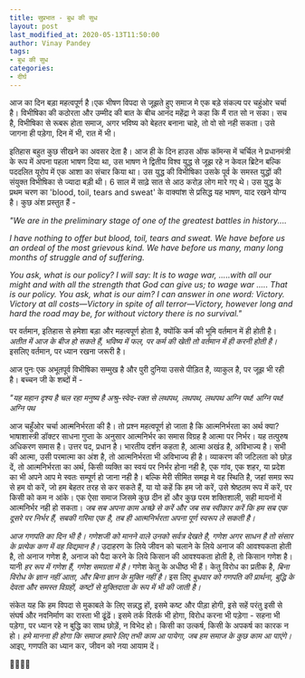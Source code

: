 ```yaml
---
title: सुप्रभात - बुध की सुध
layout: post
last_modified_at: 2020-05-13T11:50:00
author: Vinay Pandey
tags:
- बुध की सुध
categories:
- दीर्घ
---
```

आज का दिन बड़ा महत्वपूर्ण है।एक भीषण विपदा से जूझते हुए  समाज मे एक बड़े संकल्प पर चहुंओर चर्चा है। विभीषिका की कठोरता और उम्मीद की बात के बीच आनंद महेंद्रा ने कहा कि मैं रात सो न सका। सच है, विभीषिका से रूबरू होता समाज, अगर भविष्य को बेहतर बनाना चाहे, तो वो सो नही सकता। उसे जागना ही पड़ेगा, दिन में भी, रात में भी। 

इतिहास बहुत कुछ सीखने का अवसर देता है। आज ही के दिन हाउस ऑफ कॉमन्स में चर्चिल ने प्रधानमंत्री के रूप में अपना पहला भाषण दिया था, उस भाषण ने द्वितीय विश्व युद्ध से जूझ रहे न केवल ब्रिटेन बल्कि पददलित यूरोप में एक आशा का संचार किया था। उस युद्ध की विभीषिका उसके पूर्व के समस्त युद्धों की संयुक्त विभीषिका से ज्यादा बड़ी थी। 6 साल में साढ़े सात से आठ करोड़ लोग मारे गए थे। उस युद्ध के प्रथम चरण का 'blood, toil, tears and sweat' के वाक्यांश से प्रसिद्ध यह भाषण, याद रखने योग्य है। कुछ अंश प्रस्तुत हैं -

_"We are in the preliminary stage of one of the greatest battles in history...._

_*I have nothing to offer but blood, toil, tears and sweat.* We have before us an ordeal of the most grievous kind. *We have before us many, many long months of struggle and of suffering.*_

_*You ask, what is our policy? I will say: It is to wage war,* .....with all our might and with all the strength that God can give us; to wage war ..... That is our policy. *You ask, what is our aim? I can answer in one word: Victory.* Victory at all costs—Victory in spite of all terror—Victory, however long and hard the road may be, *for without victory there is no survival.*"_

पर वर्तमान, इतिहास से हमेशा बड़ा और महत्वपूर्ण होता है, क्योंकि कर्म की भूमि वर्तमान में ही होती है। *अतीत में आज के बीज हो सकते हैं, भविष्य में फल, पर कर्म की खेती तो वर्तमान में ही करनी होती है।* इसलिए वर्तमान, पर ध्यान रखना जरूरी है।

आज पुनः एक अभूतपूर्व विभीषिका सम्मुख है और पुरी दुनिया उससे पीड़ित है, व्याकुल है, पर जूझ भी रही है। बच्चन जी के शब्दों में - 

_"यह महान दृश्य है_
_चल रहा मनुष्य है_
_अश्रु-स्वेद-रक्त से_
_लथपथ, लथपथ, लथपथ_
_अग्नि पथ! अग्नि पथ! अग्नि पथ_

आज चहुँओर चर्चा आत्मनिर्भरता की है। तो प्रश्न महत्वपूर्ण हो जाता है कि आत्मनिर्भरता का अर्थ क्या? भाषाशास्त्री डॉक्टर साधना गुप्ता के अनुसार आत्मनिर्भर का समास विग्रह है आत्मा पर निर्भर।    यह तत्पुरुष अधिकरण समास है।  उत्तर पद, प्रधान है। भारतीय दर्शन कहता है, आत्मा अखंड है, अविभाज्य है। सभी की आत्मा, उसी परमात्मा का अंश है, तो आत्मनिर्भरता भी अविभाज्य ही है। व्याकरण की जटिलता को छोड़ दें, तो आत्मनिर्भरता का अर्थ, किसी व्यक्ति का स्वयं पर निर्भर होना नही है, एक गांव, एक शहर, या प्रदेश का भी अपने आप मे स्वतः सम्पूर्ण हो जाना नही है। बल्कि मेरी सीमित समझ मे वह स्थिति है, जहां समग्र रूप से हम वो करें, जो हम बेहतर तरह से कर सकते हैं, या यो कहें कि हम जो करें, उसे श्रेष्ठतम रूप में करें, पर किसी को कम न आंके। एक ऐसा समाज जिसमे कुछ दीन हों और कुछ परम शक्तिशाली, सही मायनों में आत्मनिर्भर नही हो सकता। *जब सब अपना काम अच्छे से करें और जब सब स्वीकार करें कि हम सब एक दूसरे पर निर्भर हैं, सबकी गरिमा एक है, तब ही आत्मनिर्भरता अपना पूर्ण स्वरूप ले सकती है।*  

*आज गणपति का दिन भी है। गणेशजी को मानने वाले उनको सर्वत्र देखते है, गणेश अगर साधन है तो संसार के प्रत्येक कण में वह विद्यमान है।* उदाहरण के लिये  जीवन को चलाने के लिये अनाज की आवश्यकता होती है, तो अनाज गणेश है, अनाज को पैदा करने के लिये किसान की आवश्यकता होती है, तो किसान गणेश है। यानी *हर रूप में गणेश हैं,  गणेश समग्रता में है।* गणेश केतु के अधीष्ठ भी हैं। केतु विरोध का प्रतीक है, *बिना विरोध के ज्ञान नहीं आता, और बिना ज्ञान के मुक्ति नहीं है।* इस लिए *बुधवार को गणपति की प्रार्थना, बुद्धि के देवता और समस्त विग्रहों, कष्टों से मुक्तिदाता के रूप में भी की जाती है।*

संकेत यह कि हम विपदा से मुकाबले के लिए सन्नद्ध हों, इसमे कष्ट और पीड़ा होगी, इसे सहें परंतु इसी से संघर्ष और नवनिर्माण का रास्ता भी ढूंढें। इसमे तर्क वितर्क भी होगा, विरोध करना भी पड़ेगा - सहना भी पड़ेगा, पर ध्यान रहे न बुद्धि का साथ छोड़ें, न विभेद हो। किसी का उत्कर्ष, किसी के अपकर्ष का कारक न हो। *हमे मानना ही होगा कि समाज हमारे लिए तभी काम आ पायेगा, जब हम समाज के कुछ काम आ पाएंगे।* आइए, गणपति का ध्यान कर, जीवन को नया आयाम दें। 

🙏🌷🌷🙏


